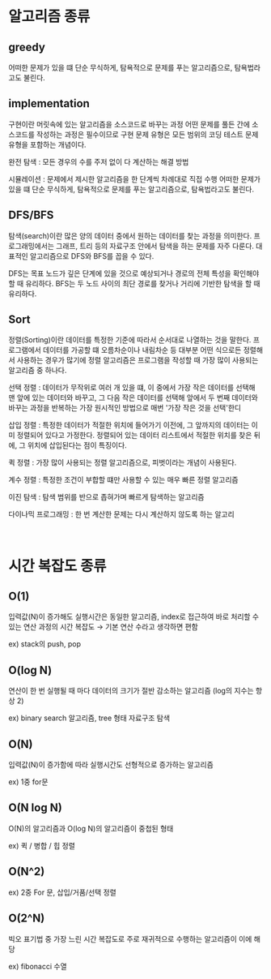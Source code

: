# 알고리즘 종류

## greedy

어떠한 문제가 있을 떄 단순 무식하게, 탐욕적으로 문제를 푸는 알고리즘으로, 탐욕법라고도 불린다.

## implementation

구현이란 머릿속에 있는 알고리즘을 소스코드로 바꾸는 과정
어떤 문제를 풀든 간에 소스코드를 작성하는 과정은 필수이므로 구현 문제 유형은 모든 범위의
코딩 테스트 문제 유형을 포함하는 개념이다.

완전 탐색 : 모든 경우의 수를 주저 없이 다 계산하는 해결 방법

시뮬레이션 : 문제에서 제시한 알고리즘을 한 단계씩 차례대로 직접 수행
어떠한 문제가 있을 떄 단순 무식하게, 탐욕적으로 문제를 푸는 알고리즘으로, 탐욕법라고도 불린다.

## DFS/BFS

탐색(search)이란 많은 양의 데이터 중에서 원하는 데이터를 찾는 과정을 의미한다.
프로그래밍에서는 그래프, 트리 등의 자료구조 안에서 탐색을 하는 문제를 자주 다룬다. 대표적인 알고리즘으로
DFS와 BFS를 꼽을 수 있다.

DFS는 목표 노드가 깊은 단계에 있을 것으로 예상되거나 경로의 전체 특성을 확인해야 할 때 유리하다.
BFS는 두 노드 사이의 최단 경로를 찾거나 거리에 기반한 탐색을 할 때 유리하다.

## Sort

정렬(Sorting)이란 데이터를 특정한 기준에 따라서 순서대로 나열하는 것을 말한다. 프로그램에서 데이터를 가공할 떄
오름차순이나 내림차순 등 대부분 어떤 식으로든 정렬해서 사용하는 경우가 많기에 정렬 알고리즘은 프로그램을 작성할 때 가장 많이 사용되는 알고리즘 중 하나다.

선택 정렬 : 데이터가 무작위로 여러 개 있을 떄, 이 중에서 가장 작은 데이터를 선택해 맨 앞에 있는 데이터와 바꾸고,
그 다음 작은 데이터를 선택해 앞에서 두 번째 데이터와 바꾸는 과정을 반복하는 가장 원시적인 방법으로 매번 '가장 작은 것을 선택'한디

삽입 정렬 : 특정한 데이터가 적절한 위치에 들어가기 이전에, 그 앞까지의 데이터는 이미 정렬되어 있다고 가정한다.
정렬되어 있는 데이터 리스트에서 적절한 위치를 찾은 뒤에, 그 위치에 삽입된다는 점이 특징이다.

퀵 정렬 : 가장 많이 사용되는 정렬 알고리즘으로, 피벗이라는 개념이 사용된다.

계수 정렬 : 특정한 조건이 부합할 떄만 사용할 수 있는 매우 빠른 정렬 알고리즘

이진 탐색 : 탐색 범위를 반으로 좁혀가며 빠르게 탐색하는 알고리즘

다이나믹 프로그래밍 : 한 번 계산한 문제는 다시 계산하지 않도록 하는 알고리

<br>

# 시간 복잡도 종류

## O(1)

입력값(N)이 증가해도 실행시간은 동일한 알고리즘, index로 접근하여 바로 처리할 수 있는 연산 과정의 시간 복잡도 → 기본 연산 수라고 생각하면 편함

ex) stack의 push, pop

## O(log N)

연산이 한 번 실행될 때 마다 데이터의 크기가 절반 감소하는 알고리즘 (log의 지수는 항상 2)

ex) binary search 알고리즘, tree 형태 자료구조 탐색

## O(N)

입력값(N)이 증가함에 따라 실행시간도 선형적으로 증가하는 알고리즘

ex) 1중 for문

## O(N log N)

O(N)의 알고리즘과 O(log N)의 알고리즘이 중첩된 형태

ex) 퀵 / 병합 / 힙 정렬

## O(N^2)

ex) 2중 For 문, 삽입/거품/선택 정렬

## O(2^N)

빅오 표기법 중 가장 느린 시간 복잡도로 주로 재귀적으로 수행하는 알고리즘이 이에 해당

ex) fibonacci 수열
